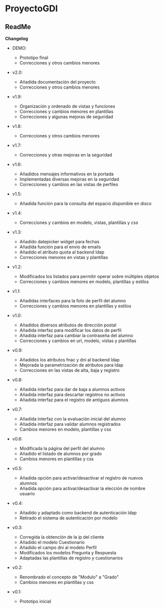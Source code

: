 ProyectoGDI
==============

ReadMe
--------------

**Changelog**

- DEMO:
	- Prototipo final
	- Correcciones y otros cambios menores

- v2.0:
	- Añadida documentación del proyecto
	- Correcciones y otros cambios menores

- v1.9:
	- Organización y ordenado de vistas y funciones
	- Correcciones y cambios menores en plantillas
	- Correcciones y algunas mejoras de seguridad

- v1.8:
	- Correcciones y otros cambios menores

- v1.7:
	- Correcciones y otras mejoras en la seguridad

- v1.6:
	- Añadidos mensajes informativos en la portada 
	- Implementadas diversas mejoras en la seguridad
	- Correcciones y cambios en las vistas de perfiles

- v1.5:
	- Añadida función para la consulta del espacio disponible en disco

- v1.4:
	- Correcciones y cambios en modelo, vistas, plantillas y css

- v1.3:
	- Añadido datepicker widget para fechas
	- Añadida función para el envío de emails
	- Añadido el atributo quota al backend ldap
	- Correcciones menores en vistas y plantillas

- v1.2:
	- Modificados los listados para permitir operar sobre múltiples objetos
	- Correcciones y cambios menores en modelo, plantillas y estilos

- v1.1:
	- Añadidas interfaces para la foto de perfil del alumno
	- Correcciones y cambios menores en plantillas y estilos

- v1.0:
	- Añadidos diversos atributos de dirección postal
	- Añadida interfaz para modificar los datos de perfil
	- Añadida interfaz para cambiar la contraseña del alumno
	- Correcciones y cambios en url, modelo, vistas y plantillas

- v0.9:
	- Añadidos los atributos fnac y dni al backend ldap
	- Mejorada la parametrización de atributos para ldap
	- Correcciones en las vistas de alta, baja y registro

- v0.8:
	- Añadida interfaz para dar de baja a alumnos activos
	- Añadida interfaz para descartar registros no activos
	- Añadida interfaz para el registro de antiguos alumnos

- v0.7:
	- Añadida interfaz con la evaluación inicial del alumno
	- Añadida interfaz para validar alumnos registrados
	- Cambios menores en modelo, plantillas y css

- v0.6:
	- Modificada la página del perfil del alumno
	- Añadido el listado de alumnos por grado
	- Cambios menores en plantillas y css

- v0.5:
	- Añadida opción para activar/desactivar el registro de nuevos alumnos
	- Añadida opción para activar/desactivar la elección de nombre usuario

- v0.4:
	- Añadido y adaptado como backend de autenticación ldap
	- Retirado el sistema de autenticación por modelo

- v0.3:
	- Corregida la obtención de la ip del cliente
	- Añadido el modelo Cuestionario
	- Añadido el campo dni al modelo Perfil
	- Modificados los modelos Pregunta y Respuesta
	- Adaptadas las plantillas de registro y cuestionarios

- v0.2:
	- Renombrado el concepto de "Modulo" a "Grado"
	- Cambios menores en plantillas y css

- v0.1:
	- Prototipo inicial
